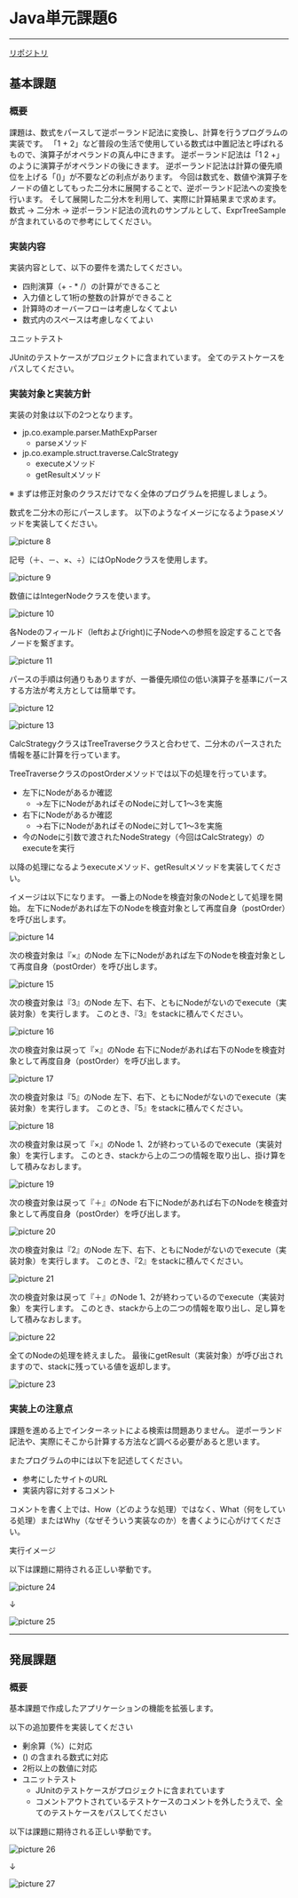 # Java単元課題6

---

[リポジトリ](https://github.com/tc-kishimoto/Java-RPN)

## 基本課題

### 概要

課題は、数式をパースして逆ポーランド記法に変換し、計算を行うプログラムの実装です。
「1 + 2」など普段の生活で使用している数式は中置記法と呼ばれるもので、演算子がオペランドの真ん中にきます。
逆ポーランド記法は「1 2 +」のように演算子がオペランドの後にきます。
逆ポーランド記法は計算の優先順位を上げる「()」が不要などの利点があります。
今回は数式を、数値や演算子をノードの値としてもった二分木に展開することで、逆ポーランド記法への変換を行います。
そして展開した二分木を利用して、実際に計算結果まで求めます。
数式 → 二分木 → 逆ポーランド記法の流れのサンプルとして、ExprTreeSampleが含まれているので参考にしてください。

### 実装内容

実装内容として、以下の要件を満たしてください。

* 四則演算（+ - * /）の計算ができること
* 入力値として1桁の整数の計算ができること
* 計算時のオーバーフローは考慮しなくてよい
* 数式内のスペースは考慮しなくてよい

ユニットテスト

JUnitのテストケースがプロジェクトに含まれています。
全てのテストケースをパスしてください。

### 実装対象と実装方針

実装の対象は以下の2つとなります。

* jp.co.example.parser.MathExpParser
  * parseメソッド
* jp.co.example.struct.traverse.CalcStrategy
  * executeメソッド
  * getResultメソッド

※ まずは修正対象のクラスだけでなく全体のプログラムを把握しましょう。

数式を二分木の形にパースします。
以下のようなイメージになるようpaseメソッドを実装してください。

![picture 8](../../images/cbb5bfc6e0e5bb57ad938ccfbd2238c2b4e85b46a557adfc4fc7b6841724952e.png)  

記号（＋、－、×、÷）にはOpNodeクラスを使用します。

![picture 9](../../images/140d87304f9a6c915f096fd8fd248578f75921959eea49887d312152017c6427.png)  

数値にはIntegerNodeクラスを使います。

![picture 10](../../images/5f4f98422623d88c1b6ba92b994be19bfacace72cccb93a5473801640a9c44cf.png)  

各Nodeのフィールド（leftおよびright)に子Nodeへの参照を設定することで各ノードを繋ぎます。

![picture 11](../../images/6d567b2ee8a53332bbfac817d8639810b3fc9d4308b416d09a7e61fa60a07209.png)  

パースの手順は何通りもありますが、一番優先順位の低い演算子を基準にパースする方法が考え方としては簡単です。

![picture 12](../../images/282cecb6a1fc4fb1c35793f449871d02332932793f0c87e3d303324775c5eb42.png)  

![picture 13](../../images/3d0fdd260572ef6388299dfa0ab6ab59c84b0e9063e97e2288493049808cf5af.png)  

CalcStrategyクラスはTreeTraverseクラスと合わせて、二分木のパースされた情報を基に計算を行っています。

TreeTraverseクラスのpostOrderメソッドでは以下の処理を行っています。

* 左下にNodeがあるか確認
  * →左下にNodeがあればそのNodeに対して1～3を実施
* 右下にNodeがあるか確認
  * →右下にNodeがあればそのNodeに対して1～3を実施
* 今のNodeに引数で渡されたNodeStrategy（今回はCalcStrategy）のexecuteを実行

以降の処理になるようexecuteメソッド、getResultメソッドを実装してください。

イメージは以下になります。
一番上のNodeを検査対象のNodeとして処理を開始。
左下にNodeがあれば左下のNodeを検査対象として再度自身（postOrder）を呼び出します。

![picture 14](../../images/a98783219abaf7419b3c71410501e13030771d08fc2a1ab5ce46438499d588a5.png)  

次の検査対象は『×』のNode
左下にNodeがあれば左下のNodeを検査対象として再度自身（postOrder）を呼び出します。

![picture 15](../../images/cf72dec8965ce245c24d45e5005cdfdd86f889701c4a0f25aeb37cc15d37962f.png)  

次の検査対象は『3』のNode
左下、右下、ともにNodeがないのでexecute（実装対象）を実行します。
このとき、『3』をstackに積んでください。

![picture 16](../../images/0b99d0fe4cc5771304665b5808b6e3fd573c9dc50067b2a309701f0d5844ad0b.png)  

次の検査対象は戻って『×』のNode
右下にNodeがあれば右下のNodeを検査対象として再度自身（postOrder）を呼び出します。

![picture 17](../../images/0784979acaec82e685e96738b84bc754e61d63f789ff34424424f460c98ef5a2.png)  

次の検査対象は『5』のNode
左下、右下、ともにNodeがないのでexecute（実装対象）を実行します。
このとき、『5』をstackに積んでください。

![picture 18](../../images/70652b1de2e9ed34adb3938644e62545b4448927bc4bd81cf526e05aadcc0b7e.png)  

次の検査対象は戻って『×』のNode
1、2が終わっているのでexecute（実装対象）を実行します。
このとき、stackから上の二つの情報を取り出し、掛け算をして積みなおします。

![picture 19](../../images/0d02946fe5e9dd71bf2b8874f078932cd3721532f7b5edd2a11b5f317a379af3.png)  

次の検査対象は戻って『＋』のNode
右下にNodeがあれば右下のNodeを検査対象として再度自身（postOrder）を呼び出します。

![picture 20](../../images/92f280b336d43f761f90448ce26dd61530d4c2dc15af854c4dd31d9f93e24a2f.png)  

次の検査対象は『2』のNode
左下、右下、ともにNodeがないのでexecute（実装対象）を実行します。
このとき、『2』をstackに積んでください。

![picture 21](../../images/b40b44a9d607a4f7a22a14e293deb164f9241433a24bf1dd4dec123331f3cf30.png)  

次の検査対象は戻って『＋』のNode
1、2が終わっているのでexecute（実装対象）を実行します。
このとき、stackから上の二つの情報を取り出し、足し算をして積みなおします。

![picture 22](../../images/2a1f6ea87a1631f7a664be89b8ace773c4421ad921d72fccf515e768c8249546.png)  

全てのNodeの処理を終えました。
最後にgetResult（実装対象）が呼び出されますので、stackに残っている値を返却します。

![picture 23](../../images/21fc02a08c7af96187a9911d3c1f51a7d3a072be38b01deb19d334d6d5826306.png)  

### 実装上の注意点

課題を進める上でインターネットによる検索は問題ありません。
逆ポーランド記法や、実際にそこから計算する方法など調べる必要があると思います。

またプログラムの中には以下を記述してください。

* 参考にしたサイトのURL
* 実装内容に対するコメント

コメントを書く上では、How（どのような処理）ではなく、What（何をしている処理）またはWhy（なぜそういう実装なのか）を書くように心がけてください。

実行イメージ

以下は課題に期待される正しい挙動です。

![picture 24](../../images/83c5c12bd68489e83d8d30c7de58ade08bd2ad5b3bcc5f6079ca6317d72a5ad4.png)  

↓

![picture 25](../../images/554fa6442a8cfbf5eba85e75cdf27263361391cd1657478275fea05523ebb837.png)  

---

## 発展課題

### 概要

基本課題で作成したアプリケーションの機能を拡張します。

以下の追加要件を実装してください

* 剰余算（%）に対応
* () の含まれる数式に対応
* 2桁以上の数値に対応
* ユニットテスト
  * JUnitのテストケースがプロジェクトに含まれています
  * コメントアウトされているテストケースのコメントを外したうえで、全てのテストケースをパスしてください

以下は課題に期待される正しい挙動です。

![picture 26](../../images/280b58e54754974274463f641ce2a1f0ca25936c01899c9394a4df579baaafd1.png)  

↓

![picture 27](../../images/6ef07af87b5c9ba3dc09e1353a2839b297cd4acda9d827845184a2455aa65fae.png)  
